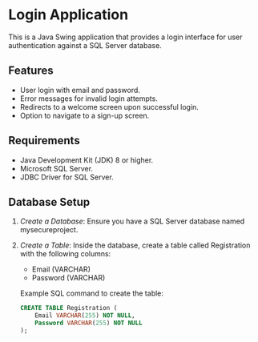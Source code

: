 # Login Application

This is a Java Swing application that provides a login interface for user authentication against a SQL Server database.

## Features

- User login with email and password.
- Error messages for invalid login attempts.
- Redirects to a welcome screen upon successful login.
- Option to navigate to a sign-up screen.

## Requirements

- Java Development Kit (JDK) 8 or higher.
- Microsoft SQL Server.
- JDBC Driver for SQL Server.

## Database Setup

1. *Create a Database*: Ensure you have a SQL Server database named mysecureproject.
2. *Create a Table*: Inside the database, create a table called Registration with the following columns:
   - Email (VARCHAR)
   - Password (VARCHAR)

   Example SQL command to create the table:
   ```sql
   CREATE TABLE Registration (
       Email VARCHAR(255) NOT NULL,
       Password VARCHAR(255) NOT NULL
   );
